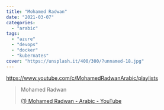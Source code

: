 ```yaml
---
title: "Mohamed Radwan"
date: "2021-03-07"
categories:
  - "arabic"
tags:
  - "azure"
  - "devops"
  - "docker"
  - "kubernates"
cover: "https://unsplash.it/400/300/?unnamed-18.jpg"
---
```


https://www.youtube.com/c/MohamedRadwanArabic/playlists

> Mohamed Radwan
>
> [(1) Mohamed Radwan - Arabic - YouTube](https://www.youtube.com/c/MohamedRadwanArabic/playlists)

